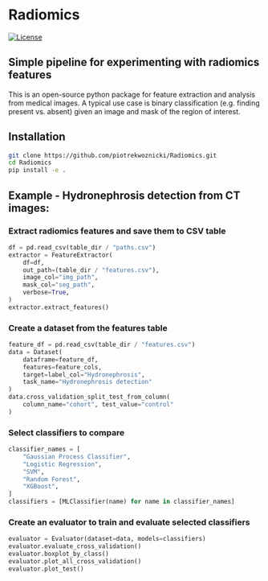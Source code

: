 # **R**adiomics

[![License](https://img.shields.io/badge/license-Apache%202.0-green.svg)](https://opensource.org/licenses/Apache-2.0)

## Simple pipeline for experimenting with radiomics features
This is an open-source python package for feature extraction and analysis from medical images.
A typical use case is binary classification (e.g. finding present vs. absent) given an image and mask of the region of interest.

## Installation
```bash
git clone https://github.com/piotrekwoznicki/Radiomics.git
cd Radiomics
pip install -e .
```

## Example - Hydronephrosis detection from CT images:

### Extract radiomics features and save them to CSV table
```python
df = pd.read_csv(table_dir / "paths.csv")
extractor = FeatureExtractor(
    df=df,
    out_path=(table_dir / "features.csv"),
    image_col="img_path",
    mask_col="seg_path",
    verbose=True,
)
extractor.extract_features()
```

### Create a dataset from the features table
```python
feature_df = pd.read_csv(table_dir / "features.csv")
data = Dataset(
    dataframe=feature_df,
    features=feature_cols,
    target=label_col="Hydronephrosis",
    task_name="Hydronephrosis detection"
)
data.cross_validation_split_test_from_column(
    column_name="cohort", test_value="control"
)
```

### Select classifiers to compare
```python
classifier_names = [
    "Gaussian Process Classifier",
    "Logistic Regression",
    "SVM",
    "Random Forest",
    "XGBoost",
]
classifiers = [MLClassifier(name) for name in classifier_names]
```

### Create an evaluator to train and evaluate selected classifiers
```python
evaluator = Evaluator(dataset=data, models=classifiers)
evaluator.evaluate_cross_validation()
evaluator.boxplot_by_class()
evaluator.plot_all_cross_validation()
evaluator.plot_test()
```
